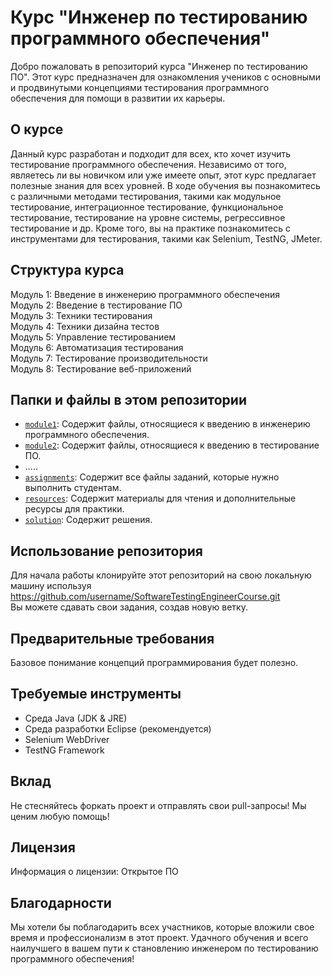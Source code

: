 # Курс "Инженер по тестированию программного обеспечения"

Добро пожаловать в репозиторий курса "Инженер по тестированию ПО". Этот курс предназначен для ознакомления учеников с основными и продвинутыми концепциями тестирования программного обеспечения для помощи в развитии их карьеры.

## О курсе

Данный курс разработан и подходит для всех, кто хочет изучить тестирование программного обеспечения. Независимо от того, являетесь ли вы новичком или уже имеете опыт, этот курс предлагает полезные знания для всех уровней. В ходе обучения вы познакомитесь с различными методами тестирования, такими как модульное тестирование, интеграционное тестирование, функциональное тестирование, тестирование на уровне системы, регрессивное тестирование и др. Кроме того, вы на практике познакомитесь с инструментами для тестирования, такими как Selenium, TestNG, JMeter.

## Структура курса 

Модуль 1: Введение в инженерию программного обеспечения  
Модуль 2: Введение в тестирование ПО  
Модуль 3: Техники тестирования  
Модуль 4: Техники дизайна тестов  
Модуль 5: Управление тестированием  
Модуль 6: Автоматизация тестирования  
Модуль 7: Тестирование производительности  
Модуль 8: Тестирование веб-приложений

## Папки и файлы в этом репозитории

- [`module1`](/module1): Содержит файлы, относящиеся к введению в инженерию программного обеспечения.
- [`module2`](/module2): Содержит файлы, относящиеся к введению в тестирование ПО.
- .....
- [`assignments`](/assignments): Содержит все файлы заданий, которые нужно выполнить студентам.
- [`resources`](/resources): Содержит материалы для чтения и дополнительные ресурсы для практики.
- [`solution`](/blob/main/solution.txt): Содержит решения.

## Использование репозитория

Для начала работы клонируйте этот репозиторий на свою локальную машину используя https://github.com/username/SoftwareTestingEngineerCourse.git  
Вы можете сдавать свои задания, создав новую ветку.

## Предварительные требования

Базовое понимание концепций программирования будет полезно.

## Требуемые инструменты

- Среда Java (JDK & JRE)
- Среда разработки Eclipse (рекомендуется)
- Selenium WebDriver
- TestNG Framework

## Вклад

Не стесняйтесь форкать проект и отправлять свои pull-запросы! Мы ценим любую помощь!

## Лицензия

Информация о лицензии: Открытое ПО

## Благодарности

Мы хотели бы поблагодарить всех участников, которые вложили свое время и профессионализм в этот проект.
Удачного обучения и всего наилучшего в вашем пути к становлению инженером по тестированию программного обеспечения!

